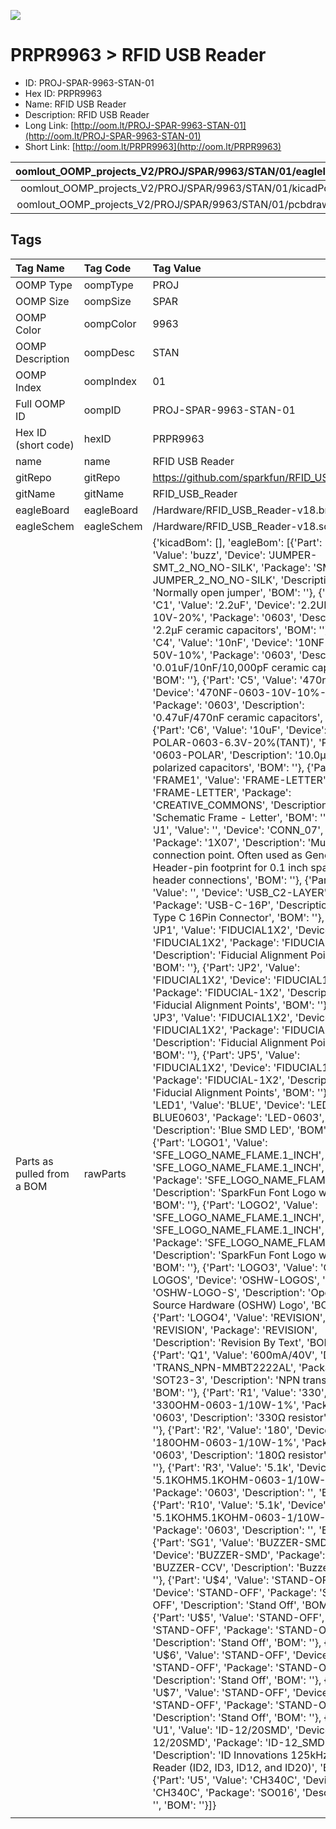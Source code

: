


  
![][im]
# PRPR9963 > RFID USB Reader

- ID: PROJ-SPAR-9963-STAN-01
- Hex ID: PRPR9963
- Name: RFID USB Reader
- Description: RFID USB Reader
- Long Link: [http://oom.lt/PROJ-SPAR-9963-STAN-01](http://oom.lt/PROJ-SPAR-9963-STAN-01)
- Short Link: [http://oom.lt/PRPR9963](http://oom.lt/PRPR9963)
  

|oomlout_OOMP_projects_V2/PROJ/SPAR/9963/STAN/01/eagleImage.png|oomlout_OOMP_projects_V2/PROJ/SPAR/9963/STAN/01/eagleSchemImage.png|oomlout_OOMP_projects_V2/PROJ/SPAR/9963/STAN/01/kicadPcb3dFront.png|oomlout_OOMP_projects_V2/PROJ/SPAR/9963/STAN/01/kicadPcb3dBack.png|
| :---: | :---: | :---: | :---: |
|oomlout_OOMP_projects_V2/PROJ/SPAR/9963/STAN/01/kicadPcb3d.png|oomlout_OOMP_projects_V2/PROJ/SPAR/9963/STAN/01/bomBack.png|oomlout_OOMP_projects_V2/PROJ/SPAR/9963/STAN/01/bomFront.png|oomlout_OOMP_projects_V2/PROJ/SPAR/9963/STAN/01/pcbdraw.svg|
|oomlout_OOMP_projects_V2/PROJ/SPAR/9963/STAN/01/pcbdrawBack.svg||||

## Tags
  

|Tag Name|Tag Code|Tag Value|
| :--- | :--- | :--- |
|OOMP Type|oompType|PROJ|
|OOMP Size|oompSize|SPAR|
|OOMP Color|oompColor|9963|
|OOMP Description|oompDesc|STAN|
|OOMP Index|oompIndex|01|
|Full OOMP ID|oompID|PROJ-SPAR-9963-STAN-01|
|Hex ID (short code)|hexID|PRPR9963|
|name|name|RFID USB Reader|
|gitRepo|gitRepo|https://github.com/sparkfun/RFID_USB_Reader|
|gitName|gitName|RFID_USB_Reader|
|eagleBoard|eagleBoard|/Hardware/RFID_USB_Reader-v18.brd|
|eagleSchem|eagleSchem|/Hardware/RFID_USB_Reader-v18.sch|
|Parts as pulled from a BOM|rawParts|{'kicadBom': [], 'eagleBom': [{'Part': 'BUZZ', 'Value': 'buzz', 'Device': 'JUMPER-SMT_2_NO_NO-SILK', 'Package': 'SMT-JUMPER_2_NO_NO-SILK', 'Description': 'Normally open jumper', 'BOM': ''}, {'Part': 'C1', 'Value': '2.2uF', 'Device': '2.2UF-0603-10V-20%', 'Package': '0603', 'Description': '2.2µF ceramic capacitors', 'BOM': ''}, {'Part': 'C4', 'Value': '10nF', 'Device': '10NF-0603-50V-10%', 'Package': '0603', 'Description': '0.01uF/10nF/10,000pF ceramic capacitors', 'BOM': ''}, {'Part': 'C5', 'Value': '470nF', 'Device': '470NF-0603-10V-10%-X5R', 'Package': '0603', 'Description': '0.47uF/470nF ceramic capacitors', 'BOM': ''}, {'Part': 'C6', 'Value': '10uF', 'Device': '10UF-POLAR-0603-6.3V-20%(TANT)', 'Package': '0603-POLAR', 'Description': '10.0µF polarized capacitors', 'BOM': ''}, {'Part': 'FRAME1', 'Value': 'FRAME-LETTER', 'Device': 'FRAME-LETTER', 'Package': 'CREATIVE_COMMONS', 'Description': 'Schematic Frame - Letter', 'BOM': ''}, {'Part': 'J1', 'Value': '', 'Device': 'CONN_07', 'Package': '1X07', 'Description': 'Multi connection point. Often used as Generic Header-pin footprint for 0.1 inch spaced/style header connections', 'BOM': ''}, {'Part': 'J10', 'Value': '', 'Device': 'USB_C2-LAYER', 'Package': 'USB-C-16P', 'Description': 'USB Type C 16Pin Connector', 'BOM': ''}, {'Part': 'JP1', 'Value': 'FIDUCIAL1X2', 'Device': 'FIDUCIAL1X2', 'Package': 'FIDUCIAL-1X2', 'Description': 'Fiducial Alignment Points', 'BOM': ''}, {'Part': 'JP2', 'Value': 'FIDUCIAL1X2', 'Device': 'FIDUCIAL1X2', 'Package': 'FIDUCIAL-1X2', 'Description': 'Fiducial Alignment Points', 'BOM': ''}, {'Part': 'JP3', 'Value': 'FIDUCIAL1X2', 'Device': 'FIDUCIAL1X2', 'Package': 'FIDUCIAL-1X2', 'Description': 'Fiducial Alignment Points', 'BOM': ''}, {'Part': 'JP5', 'Value': 'FIDUCIAL1X2', 'Device': 'FIDUCIAL1X2', 'Package': 'FIDUCIAL-1X2', 'Description': 'Fiducial Alignment Points', 'BOM': ''}, {'Part': 'LED1', 'Value': 'BLUE', 'Device': 'LED-BLUE0603', 'Package': 'LED-0603', 'Description': 'Blue SMD LED', 'BOM': ''}, {'Part': 'LOGO1', 'Value': 'SFE_LOGO_NAME_FLAME.1_INCH', 'Device': 'SFE_LOGO_NAME_FLAME.1_INCH', 'Package': 'SFE_LOGO_NAME_FLAME_.1', 'Description': 'SparkFun Font Logo w/ Flame', 'BOM': ''}, {'Part': 'LOGO2', 'Value': 'SFE_LOGO_NAME_FLAME.1_INCH', 'Device': 'SFE_LOGO_NAME_FLAME.1_INCH', 'Package': 'SFE_LOGO_NAME_FLAME_.1', 'Description': 'SparkFun Font Logo w/ Flame', 'BOM': ''}, {'Part': 'LOGO3', 'Value': 'OSHW-LOGOS', 'Device': 'OSHW-LOGOS', 'Package': 'OSHW-LOGO-S', 'Description': 'Open-Source Hardware (OSHW) Logo', 'BOM': ''}, {'Part': 'LOGO4', 'Value': 'REVISION', 'Device': 'REVISION', 'Package': 'REVISION', 'Description': 'Revision By Text', 'BOM': ''}, {'Part': 'Q1', 'Value': '600mA/40V', 'Device': 'TRANS_NPN-MMBT2222AL', 'Package': 'SOT23-3', 'Description': 'NPN transistor', 'BOM': ''}, {'Part': 'R1', 'Value': '330', 'Device': '330OHM-0603-1/10W-1%', 'Package': '0603', 'Description': '330Ω resistor', 'BOM': ''}, {'Part': 'R2', 'Value': '180', 'Device': '180OHM-0603-1/10W-1%', 'Package': '0603', 'Description': '180Ω resistor', 'BOM': ''}, {'Part': 'R3', 'Value': '5.1k', 'Device': '5.1KOHM5.1KOHM-0603-1/10W-1%', 'Package': '0603', 'Description': '', 'BOM': ''}, {'Part': 'R10', 'Value': '5.1k', 'Device': '5.1KOHM5.1KOHM-0603-1/10W-1%', 'Package': '0603', 'Description': '', 'BOM': ''}, {'Part': 'SG1', 'Value': 'BUZZER-SMD', 'Device': 'BUZZER-SMD', 'Package': 'BUZZER-CCV', 'Description': 'Buzzer', 'BOM': ''}, {'Part': 'U$4', 'Value': 'STAND-OFF', 'Device': 'STAND-OFF', 'Package': 'STAND-OFF', 'Description': 'Stand Off', 'BOM': ''}, {'Part': 'U$5', 'Value': 'STAND-OFF', 'Device': 'STAND-OFF', 'Package': 'STAND-OFF', 'Description': 'Stand Off', 'BOM': ''}, {'Part': 'U$6', 'Value': 'STAND-OFF', 'Device': 'STAND-OFF', 'Package': 'STAND-OFF', 'Description': 'Stand Off', 'BOM': ''}, {'Part': 'U$7', 'Value': 'STAND-OFF', 'Device': 'STAND-OFF', 'Package': 'STAND-OFF', 'Description': 'Stand Off', 'BOM': ''}, {'Part': 'U1', 'Value': 'ID-12/20SMD', 'Device': 'ID-12/20SMD', 'Package': 'ID-12_SMD', 'Description': 'ID Innovations 125kHz RFID Reader (ID2, ID3, ID12, and ID20)', 'BOM': ''}, {'Part': 'U5', 'Value': 'CH340C', 'Device': 'CH340C', 'Package': 'SO016', 'Description': '', 'BOM': ''}]}|
||||



[im]: PROJ/SPAR/9963/STAN/01/kicadPcb3d_450.png
